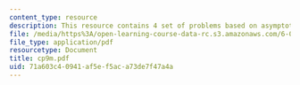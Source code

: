 ```yaml
---
content_type: resource
description: This resource contains 4 set of problems based on asymptotics.
file: /media/https%3A/open-learning-course-data-rc.s3.amazonaws.com/6-042j-mathematics-for-computer-science-fall-2005/71a603c40941af5ef5aca73de7f47a4a_cp9m.pdf
file_type: application/pdf
resourcetype: Document
title: cp9m.pdf
uid: 71a603c4-0941-af5e-f5ac-a73de7f47a4a
---
```

